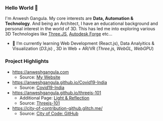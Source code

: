 ### Hello World 👋

I'm Anwesh Gangula. My core interests are **Data, Automation & Technology**. And being an Architect, I have an educational background and personal interest in the world of 3D. This has led me into exploring various 3D Technologies like [Three.JS](https://threejs.org/), [Autodesk Forge](https://forge.autodesk.com/) etc... 

- 🌱 I’m currently learning Web Development (React.js), Data Analyitics & Visualization (_D3.js_) , 3D in Web + AR/VR (_Three.js, WebGL, WebGPU_)

### Project Highlights

- https://anweshgangula.com
  - Source: [My Website](https://github.com/AnweshGangula/My-Website)
- https://anweshgangula.github.io/Covid19-India 
  - Source: [Covid19-India](https://github.com/AnweshGangula/Covid19-India) 
- https://anweshgangula.github.io/threejs-101
  - Additional Page: [Light & Reflection](https://anweshgangula.github.io/threejs-101/Light%20&%20Reflection/)
  - Source: [Threejs-101](https://github.com/AnweshGangula/threejs-101)
- https://city-of-contribution-github.glitch.me/
  - Source: [City of Code: GitHub](https://github.com/AnweshGangula/City-of-Code-GitHub)

<!--
**AnweshGangula/AnweshGangula** is a ✨ _special_ ✨ repository because its `README.md` (this file) appears on your GitHub profile.

Here are some ideas to get you started:

- 🔭 I’m currently working on ...
- 🌱 I’m currently learning ...
- 👯 I’m looking to collaborate on ...
- 🤔 I’m looking for help with ...
- 💬 Ask me about ...
- 📫 How to reach me: ...
- 😄 Pronouns: ...
- ⚡ Fun fact: ...
-->
  
